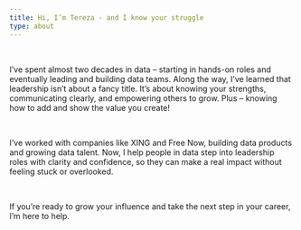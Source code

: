 ```yaml
---
title: Hi, I’m Tereza - and I know your struggle
type: about
---
```



<br>

I’ve spent almost two decades in data – starting in hands-on roles and eventually leading and building data teams. Along the way, I’ve learned that leadership isn’t about a fancy title. It’s about knowing your strengths, communicating clearly, and empowering others to grow. Plus – knowing how to add and show the value you create!


<br>

I’ve worked with companies like XING and Free Now, building data products and growing data talent. Now, I help people in data step into leadership roles with clarity and confidence, so they can make a real impact without feeling stuck or overlooked. 

<br>

If you’re ready to grow your influence and take the next step in your career, I’m here to help.

